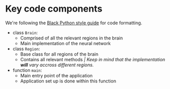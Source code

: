 # Key code components
We're following the [Black Python style guide](https://black.readthedocs.io/en/stable/the_black_code_style/current_style.html) for code formatting.

- class `Brain`:
    + Comprised of all the relevant regions in the brain
    + Main implementation of the neural network
- class `Region`:
    + Base class for all regions of the brain
    + Contains all relevant methods _| Keep in mind that the implementation **will** vary accross different regions._
- function `main`:
    + Main entry point of the application
    + Application set up is done within this function